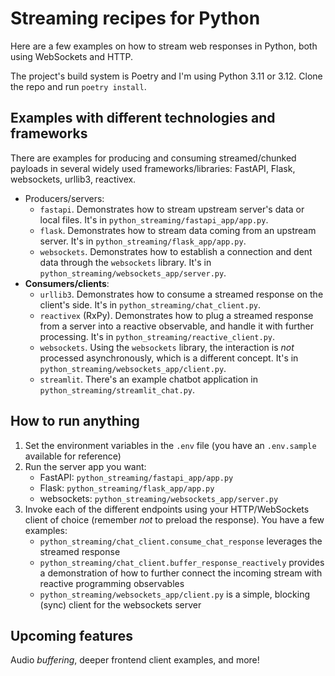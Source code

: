 # Streaming recipes for Python

Here are a few examples on how to stream web responses in Python, both using WebSockets and HTTP.

The project's build system is Poetry and I'm using Python 3.11 or 3.12. Clone the repo and run `poetry install`.

## Examples with different technologies and frameworks

There are examples for producing and consuming streamed/chunked payloads in several widely used frameworks/libraries: FastAPI, Flask, websockets, urllib3, reactivex.

* Producers/servers:
  * `fastapi`. Demonstrates how to stream upstream server's data or local files. It's in `python_streaming/fastapi_app/app.py`.
  * `flask`. Demonstrates how to stream data coming from an upstream server. It's in `python_streaming/flask_app/app.py`.
  * `websockets`. Demonstrates how to establish a connection and dent data through the `websockets` library. It's in `python_streaming/websockets_app/server.py`.
* **Consumers/clients**:
  * `urllib3`. Demonstrates how to consume a streamed response on the client's side. It's in `python_streaming/chat_client.py`.
  * `reactivex` (RxPy). Demonstrates how to plug a streamed response from a server into a reactive observable, and handle it with further processing. It's in `python_streaming/reactive_client.py`.
  * `websockets`. Using the `websockets` library, the interaction is _not_ processed asynchronously, which is a different concept. It's in `python_streaming/websockets_app/client.py`.
  * `streamlit`. There's an example chatbot application in `python_streaming/streamlit_chat.py`.

## How to run anything

1. Set the environment variables in the `.env` file (you have an `.env.sample` available for reference) 
2. Run the server app you want:
   * FastAPI: `python_streaming/fastapi_app/app.py`
   * Flask: `python_streaming/flask_app/app.py`
   * websockets: `python_streaming/websockets_app/server.py`
3. Invoke each of the different endpoints using your HTTP/WebSockets client of choice (remember _not_ to preload the response). You have a few examples:
   - `python_streaming/chat_client.consume_chat_response` leverages the streamed response
   - `python_streaming/chat_client.buffer_response_reactively` provides a demonstration of how to further connect the incoming stream with reactive programming observables
   - `python_streaming/websockets_app/client.py` is a simple, blocking (sync) client for the websockets server

## Upcoming features

Audio _buffering_, deeper frontend client examples, and more!